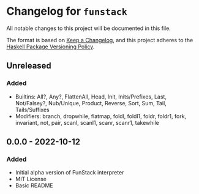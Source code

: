 # Changelog for `funstack`

All notable changes to this project will be documented in this file.

The format is based on [Keep a Changelog](https://keepachangelog.com/en/1.0.0/),
and this project adheres to the
[Haskell Package Versioning Policy](https://pvp.haskell.org/).

## Unreleased

### Added
- Builtins: All?, Any?, FlattenAll, Head, Init, Inits/Prefixes, Last, Not/Falsey?, Nub/Unique, Product, Reverse, Sort, Sum, Tail, Tails/Suffixes
- Modifiers: branch, dropwhile, flatmap, foldl, foldl1, foldr, foldr1, fork, invariant, not, pair, scanl, scanl1, scanr, scanr1, takewhile

## 0.0.0 - 2022-10-12

### Added
- Initial alpha version of FunStack interpreter
- MIT License
- Basic README
